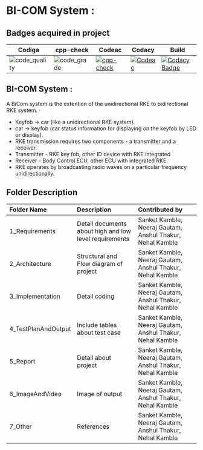 # BI-COM System :
## Badges acquired in project
| Codiga|cpp-check|Codeac|Codacy | Build|
|---|---|---|---|---|
|![code_quality](https://api.codiga.io/project/31877/score/svg)|![code_grade](https://api.codiga.io/project/31877/status/svg)|[![cpp-check](https://github.com/neerajgautam11/M3_G32/actions/workflows/c-cpp.yml/badge.svg)](https://github.com/neerajgautam11/M3_G32/actions/workflows/c-cpp.yml)|[![Codeac](https://static.codeac.io/badges/2-468468533.svg "Codeac")](https://app.codeac.io/github/neerajgautam11/M3_G32)|[![Codacy Badge](https://app.codacy.com/project/badge/Grade/e275f9c662b24b1d991ae71cd8d84995)](https://www.codacy.com/gh/neerajgautam11/M3_G32/dashboard?utm_source=github.com&amp;utm_medium=referral&amp;utm_content=neerajgautam11/M3_G32&amp;utm_campaign=Badge_Grade)|[![CI](https://github.com/neerajgautam11/M3_G32/actions/workflows/main.yml/badge.svg)](https://github.com/neerajgautam11/M3_G32/actions/workflows/main.yml)|

## BI-COM System :
 A BiCom system is the extention of the unidirectional RKE to bidirectional RKE system.
 ·      
* Keyfob -> car (like a unidirectional RKE system). 
* car -> keyfob (car status information for displaying on the keyfob by LED or
display).
* RKE transmission requires two components - a transmitter and a receiver. 
* Transmitter - RKE key fob, other ID device with RKE integrated 
* Receiver - Body Control ECU, other ECU with integrated RKE. 
* RKE operates by broadcasting radio waves on a particular frequency unidirectionally.


## Folder Description
|   Folder Name        |      Description           |  Contributed by |
|:-------------------- |:-------------------------- |:-----------------------|
| 1_Requirements       | Detail documents about high and low level requirements|Sanket Kamble, Neeraj Gautam, Anshul Thakur, Nehal Kamble|
| 2_Architecture       | Structural and Flow  diagram of project|Sanket Kamble, Neeraj Gautam, Anshul Thakur, Nehal Kamble|
| 3_Implementation     | Detail coding|Sanket Kamble, Neeraj Gautam, Anshul Thakur, Nehal Kamble|
| 4_TestPlanAndOutput  | Include tables about test case|Sanket Kamble, Neeraj Gautam, Anshul Thakur, Nehal Kamble|
| 5_Report             | Detail about project|Sanket Kamble, Neeraj Gautam, Anshul Thakur, Nehal Kamble|
| 6_ImageAndVideo      | Image of output|Sanket Kamble, Neeraj Gautam, Anshul Thakur, Nehal Kamble|
| 7_Other              | References|Sanket Kamble, Neeraj Gautam, Anshul Thakur, Nehal Kamble|
